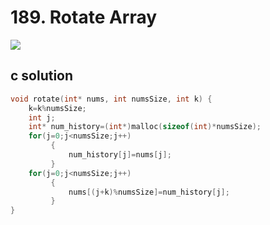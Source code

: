 # 189. Rotate Array
<img src="https://github.com/vampire1996/LeetCode/blob/master/Problems/101-200/189.RotateArray/problem.png "/>

## c solution
```c
void rotate(int* nums, int numsSize, int k) {
    k=k%numsSize;
    int j;
    int* num_history=(int*)malloc(sizeof(int)*numsSize);
    for(j=0;j<numsSize;j++)
         {
             num_history[j]=nums[j];
         }
    for(j=0;j<numsSize;j++)
         {
             nums[(j+k)%numsSize]=num_history[j];
         }
}
```
